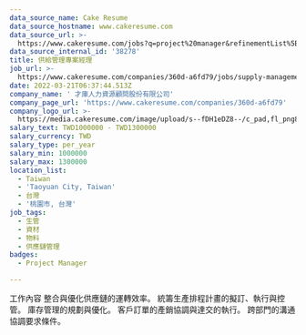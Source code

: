```yaml
---
data_source_name: Cake Resume
data_source_hostname: www.cakeresume.com
data_source_url: >-
  https://www.cakeresume.com/jobs?q=project%20manager&refinementList%5Blang_name%5D%5B0%5D=English&refinementList%5Bsalary_type%5D=per_year&range%5Bsalary_range%5D%5Bmin%5D=1000000&page=2
data_source_internal_id: '38278'
title: 供給管理專案經理
job_url: >-
  https://www.cakeresume.com/companies/360d-a6fd79/jobs/supply-management-project-manager
date: 2022-03-21T06:37:44.513Z
company_name: ' 才庫人力資源顧問股份有限公司'
company_page_url: 'https://www.cakeresume.com/companies/360d-a6fd79'
company_logo_url: >-
  https://media.cakeresume.com/image/upload/s--fDH1eDZ8--/c_pad,fl_png8,h_200,w_200/v1645673483/bseekh7utxmkkeuq0eie.png
salary_text: TWD1000000 - TWD1300000
salary_currency: TWD
salary_type: per_year
salary_min: 1000000
salary_max: 1300000
location_list:
  - Taiwan
  - 'Taoyuan City, Taiwan'
  - 台灣
  - '桃園市, 台灣'
job_tags:
  - 生管
  - 資材
  - 物料
  - 供應鏈管理
badges:
  - Project Manager

---
```


工作內容 整合與優化供應鏈的運轉效率。 統籌生產排程計畫的擬訂、執行與控管。 庫存管理的規劃與優化。 客戶訂單的產銷協調與達交的執行。 跨部門的溝通協調要求條件。